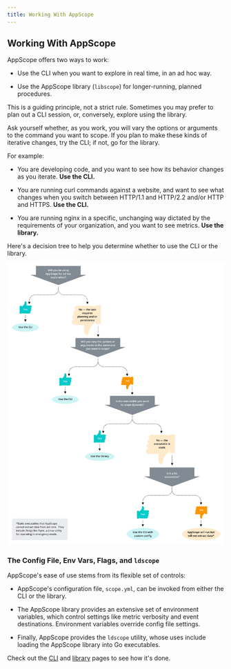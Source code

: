 ```yaml
---
title: Working With AppScope
---
```


## Working With AppScope

AppScope offers two ways to work:

* Use the CLI when you want to explore in real time, in an ad hoc way.

* Use the AppScope library (`libscope`) for longer-running, planned procedures. 

This is a guiding principle, not a strict rule. Sometimes you may prefer to plan out a CLI session, or, conversely, explore using the library.

Ask yourself whether, as you work, you will vary the options or arguments to the command you want to scope. If you plan to make these kinds of iterative changes, try the CLI; if not, go for the library.

For example:

* You are developing code, and you want to see how its behavior changes as you iterate. **Use the CLI.**

* You are running curl commands against a website, and want to see what changes when you switch between HTTP/1.1 and HTTP/2.2 and/or HTTP and HTTPS. **Use the CLI.** 

* You are running nginx in a specific, unchanging way dictated by the requirements of your organization, and you want to see metrics. **Use the library.**


Here's a decision tree to help you determine whether to use the CLI or the library.

![CLI vs. Library Decision Tree](./images/appscope_tree@2x.jpg)


### The Config File, Env Vars, Flags, and `ldscope`

AppScope's ease of use stems from its flexible set of controls:

* AppScope's configuration file, `scope.yml`, can be invoked from either the CLI or the library.

* The AppScope library provides an extensive set of environment variables, which control settings like metric verbosity and event destinations. Environment variables override config file settings.

* Finally, AppScope provides the `ldscope` utility, whose uses include loading the AppScope library into Go executables.

Check out the [CLI](/docs/cli-using) and [library](/docs/library-using) pages to see how it's done.
